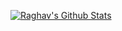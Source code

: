 [![Raghav's Github Stats](https://github-readme-stats.vercel.app/api?username=RaghavDabra)](https://github.com/RaghavDabra/github-readme-stats)
